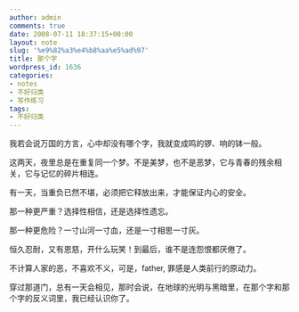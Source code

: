 ```yaml
---
author: admin
comments: true
date: 2008-07-11 18:37:15+00:00
layout: note
slug: '%e9%82%a3%e4%b8%aa%e5%ad%97'
title: 那个字
wordpress_id: 1636
categories:
- notes
- 不好归类
- 写作练习
tags:
- 不好归类
---
```


我若会说万国的方言，心中却没有哪个字，我就变成鸣的锣、响的钵一般。

这两天，夜里总是在重复同一个梦。不是美梦，也不是恶梦，它与青春的残余相关，它与记忆的碎片相连。

有一天，当重负已然不堪，必须把它释放出来，才能保证内心的安全。

那一种更严重？选择性相信，还是选择性遗忘。

那一种更危险？一寸山河一寸血，还是一寸相思一寸灰。

恒久忍耐，又有恩慈，开什么玩笑！到最后，谁不是连怨恨都厌倦了。

不计算人家的恶，不喜欢不义，可是，father, 罪感是人类前行的原动力。

穿过那道门，总有一天会相见，那时会说，在地球的光明与黑暗里，在那个字和那个字的反义词里，我已经认识你了。

